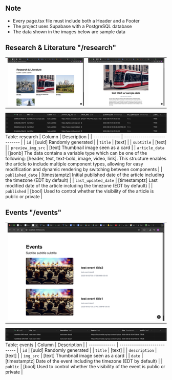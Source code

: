 ## Note

- Every page.tsx file must include both a Header and a Footer
- The project uses Supabase with a PostgreSQL database
- The data shown in the images below are sample data

## Research & Literature "/research"

<table style="width: 100%;">
  <tr>
    <td style="width: 50%;"><img src="readme-media/rl-1.png" alt="Image 1" style="width: 100%; height: auto;" /></td>
    <td style="width: 50%;"><img src="readme-media/rl-2.png" alt="Image 2" style="width: 100%; height: auto;" /></td>
  </tr>
</table>

![Image](readme-media/db-research-1.png)
Table: research
| Column | Description |
| ------------- | --------------------------- |
| `id` | [uuid] Randomly generated |
| `title` | [text] |
| `subtitle` | [text] |
| `preview_img_src` | [text] Thumbnail image seen as a card |
| `article_data` | [jsonb] The data contains a variable type which can be one of the following: [header, text, text-bold, image, video, link]. This structure enables the article to include multiple component types, allowing for easy modification and dynamic rendering by switching between components |
| `published_date` | [timestamptz] Initial published date of the article including the timezone (EDT by default) |
| `last_updated_date` | [timestamptz] Last modified date of the article including the timezone (EDT by default) |
| `published` | [bool] Used to control whether the visibility of the article is public or private |

## Events "/events"

<table style="width: 100%;">
  <tr>
    <td style="width: 50%;"><img src="readme-media/e-1.png" alt="Image 3" style="width: 100%; height: auto;" /></td>
  </tr>
</table>

![Image](readme-media/db-events-1.png)
Table: events
| Column | Description |
| ------------- | --------------------------- |
| `id` | [uuid] Randomly generated |
| `title` | [text] |
| `description` | [text] |
| `img_src` | [text] Thumbnail image seen as a card |
| `date` | [timestamptz] Date of the event including the timezone (EDT by default) |
| `public` | [bool] Used to control whether the visibility of the event is public or private |
